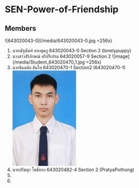 # SEN-Power-of-Friendship
## Members
![643020043-0](/media/643020043-0.jpg =256x)
1. นายณัฐนันท์ ทองชุมภู 643020043-0 Section 2 (lonelypuppy)
2. นางสาวสิริลักษณ์ ศรีปรีเปรม 643020057-9 Section 2
![image](/media/Student_643020470_1.jpg =256x)
3. นายชินดนัย ขันโท 643020470-1 Section2 (643020470-1)
![643020043-0](/media/Student_643020482_4.jpg)
4. นายปรัชญา โพธิ์ทอง 643020482-4 Section 2 (PratyaPothong)
5. 
6. 
